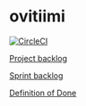 # ovitiimi

[![CircleCI](https://circleci.com/gh/Cell9/ovitiimi.svg?style=svg)](https://circleci.com/gh/Cell9/ovitiimi)

[Project backlog](https://docs.google.com/spreadsheets/d/1iyOaUwoDaijE3uMPPIeSPnU4EpCxYCItDZS4TlaIsyY/edit#gid=0)

[Sprint backlog](https://docs.google.com/spreadsheets/d/1iyOaUwoDaijE3uMPPIeSPnU4EpCxYCItDZS4TlaIsyY/edit#gid=355581877)

[Definition of Done](https://github.com/Cell9/ovitiimi/dokumentointi/definitionOfDone.md)
